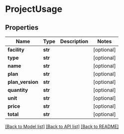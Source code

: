 # ProjectUsage


## Properties
Name | Type | Description | Notes
------------ | ------------- | ------------- | -------------
**facility** | **str** |  | [optional] 
**type** | **str** |  | [optional] 
**name** | **str** |  | [optional] 
**plan** | **str** |  | [optional] 
**plan_version** | **str** |  | [optional] 
**quantity** | **str** |  | [optional] 
**unit** | **str** |  | [optional] 
**price** | **str** |  | [optional] 
**total** | **str** |  | [optional] 

[[Back to Model list]](../README.md#documentation-for-models) [[Back to API list]](../README.md#documentation-for-api-endpoints) [[Back to README]](../README.md)


